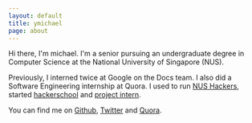 ```yaml
---
layout: default
title: ymichael
page: about
---
```


Hi there, I'm michael. I'm a senior pursuing an undergraduate degree in Computer Science at the National University of Singapore (NUS).

Previously, I interned twice at Google on the Docs team. I also did a Software Engineering internship at Quora. I used to run [NUS Hackers][], started [hackerschool][] and [project intern][].

You can find me on [Github][], [Twitter][] and [Quora][].


[NUS Hackers]: //nushackers.org
[hackerschool]: //school.nushackers.org
[project intern]: //ymichael.github.io/projectintern
[Github]: //github.com/ymichael
[twitter]: //twitter.com/_ymichael
[Quora]: //quora.com/Michael-Yong
